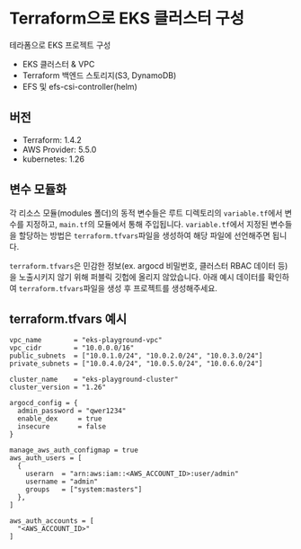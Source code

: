 # Terraform으로 EKS 클러스터 구성

테라폼으로 EKS 프로젝트 구성

- EKS 클러스터 & VPC
- Terraform 백엔드 스토리지(S3, DynamoDB)
- EFS 및 efs-csi-controller(helm)

## 버전

- Terraform: 1.4.2
- AWS Provider: 5.5.0
- kubernetes: 1.26

## 변수 모듈화

각 리소스 모듈(modules 폴더)의 동적 변수들은 루트 디렉토리의 `variable.tf`에서 변수를 지정하고, `main.tf`의 모듈에서 통해 주입됩니다. `variable.tf`에서 지정된 변수들을 할당하는 방법은 `terraform.tfvars`파일을 생성하여 해당 파일에 선언해주면 됩니다.

`terraform.tfvars`은 민감한 정보(ex. argocd 비밀번호, 클러스터 RBAC 데이터 등)을 노출시키지 않기 위해 퍼블릭 깃헙에 올리지 않았습니다. 아래 예시 데이터를 확인하여 `terraform.tfvars`파일을 생성 후 프로젝트를 생성해주세요.

## terraform.tfvars 예시

```
vpc_name        = "eks-playground-vpc"
vpc_cidr        = "10.0.0.0/16"
public_subnets  = ["10.0.1.0/24", "10.0.2.0/24", "10.0.3.0/24"]
private_subnets = ["10.0.4.0/24", "10.0.5.0/24", "10.0.6.0/24"]

cluster_name    = "eks-playground-cluster"
cluster_version = "1.26"

argocd_config = {
  admin_password = "qwer1234"
  enable_dex     = true
  insecure       = false
}

manage_aws_auth_configmap = true
aws_auth_users = [
  {
    userarn  = "arn:aws:iam::<AWS_ACCOUNT_ID>:user/admin"
    username = "admin"
    groups   = ["system:masters"]
  },
]

aws_auth_accounts = [
  "<AWS_ACCOUNT_ID>"
]

```
